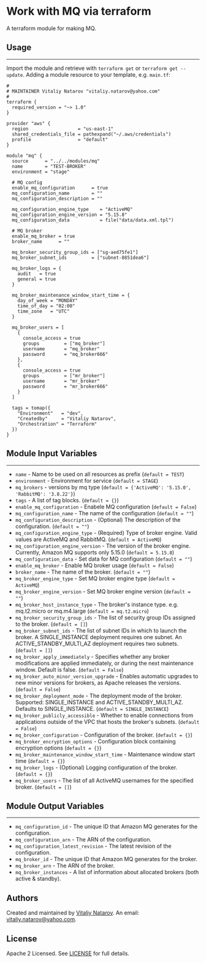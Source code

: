 # Work with MQ via terraform

A terraform module for making MQ.


## Usage
----------------------
Import the module and retrieve with ```terraform get``` or ```terraform get --update```. Adding a module resource to your template, e.g. `main.tf`:

```
#
# MAINTAINER Vitaliy Natarov "vitaliy.natarov@yahoo.com"
#
terraform {
  required_version = "~> 1.0"
}

provider "aws" {
  region                  = "us-east-1"
  shared_credentials_file = pathexpand("~/.aws/credentials")
  profile                 = "default"
}

module "mq" {
  source      = "../../modules/mq"
  name        = "TEST-BROKER"
  environment = "stage"

  # MQ config
  enable_mq_configuration      = true
  mq_configuration_name        = ""
  mq_configuration_description = ""

  mq_configuration_engine_type    = "ActiveMQ"
  mq_configuration_engine_version = "5.15.8"
  mq_configuration_data           = file("data/data.xml.tpl")

  # MQ broker
  enable_mq_broker = true
  broker_name      = ""

  mq_broker_security_group_ids = ["sg-aed75fe1"]
  mq_broker_subnet_ids         = ["subnet-8851dea6"]

  mq_broker_logs = {
    audit   = true
    general = true
  }

  mq_broker_maintenance_window_start_time = {
    day_of_week = "MONDAY"
    time_of_day = "02:00"
    time_zone   = "UTC"
  }

  mq_broker_users = [
    {
      console_access = true
      groups         = ["mq_broker"]
      username       = "mq_broker"
      password       = "mq_broker666"
    },
    {
      console_access = true
      groups         = ["mr_broker"]
      username       = "mr_broker"
      password       = "mr_broker666"
    }
  ]

  tags = tomap({
    "Environment"   = "dev",
    "Createdby"     = "Vitaliy Natarov",
    "Orchestration" = "Terraform"
  })
}
```

## Module Input Variables
----------------------
- `name` - Name to be used on all resources as prefix (`default = TEST`)
- `environment` - Environment for service (`default = STAGE`)
- `mq_brokers` - versions by mq type (`default = {'ActiveMQ': '5.15.0', 'RabbitMQ': '3.8.22'}`)
- `tags` - A list of tag blocks. (`default = {}`)
- `enable_mq_configuration` - Enabele MQ configuration (`default = False`)
- `mq_configuration_name` - The name of the configuration (`default = ""`)
- `mq_configuration_description` - (Optional) The description of the configuration. (`default = ""`)
- `mq_configuration_engine_type` - (Required) Type of broker engine. Valid values are ActiveMQ and RabbitMQ. (`default = ActiveMQ`)
- `mq_configuration_engine_version` - The version of the broker engine. Currently, Amazon MQ supports only 5.15.0 (`default = 5.15.8`)
- `mq_configuration_data` - Set data for MQ configuration (`default = ""`)
- `enable_mq_broker` - Enable MQ broker usage (`default = False`)
- `broker_name` - The name of the broker. (`default = ""`)
- `mq_broker_engine_type` - Set MQ broker engine type (`default = ActiveMQ`)
- `mq_broker_engine_version` - Set MQ broker engine version (`default = ""`)
- `mq_broker_host_instance_type` - The broker's instance type. e.g. mq.t2.micro or mq.m4.large (`default = mq.t2.micro`)
- `mq_broker_security_group_ids` - The list of security group IDs assigned to the broker. (`default = []`)
- `mq_broker_subnet_ids` - The list of subnet IDs in which to launch the broker. A SINGLE_INSTANCE deployment requires one subnet. An ACTIVE_STANDBY_MULTI_AZ deployment requires two subnets. (`default = []`)
- `mq_broker_apply_immediately` - Specifies whether any broker modifications are applied immediately, or during the next maintenance window. Default is false. (`default = False`)
- `mq_broker_auto_minor_version_upgrade` - Enables automatic upgrades to new minor versions for brokers, as Apache releases the versions. (`default = False`)
- `mq_broker_deployment_mode` - The deployment mode of the broker. Supported: SINGLE_INSTANCE and ACTIVE_STANDBY_MULTI_AZ. Defaults to SINGLE_INSTANCE. (`default = SINGLE_INSTANCE`)
- `mq_broker_publicly_accessible` - Whether to enable connections from applications outside of the VPC that hosts the broker's subnets. (`default = False`)
- `mq_broker_configuration` - Configuration of the broker. (`default = {}`)
- `mq_broker_encryption_options` - Configuration block containing encryption options (`default = {}`)
- `mq_broker_maintenance_window_start_time` - Maintenance window start time (`default = {}`)
- `mq_broker_logs` - (Optional) Logging configuration of the broker. (`default = {}`)
- `mq_broker_users` - The list of all ActiveMQ usernames for the specified broker. (`default = []`)

## Module Output Variables
----------------------
- `mq_configuration_id` - The unique ID that Amazon MQ generates for the configuration.
- `mq_configuration_arn` - The ARN of the configuration.
- `mq_configuration_latest_revision` - The latest revision of the configuration.
- `mq_broker_id` - The unique ID that Amazon MQ generates for the broker.
- `mq_broker_arn` - The ARN of the broker.
- `mq_broker_instances` - A list of information about allocated brokers (both active & standby).


## Authors

Created and maintained by [Vitaliy Natarov](https://github.com/SebastianUA). An email: [vitaliy.natarov@yahoo.com](vitaliy.natarov@yahoo.com).

## License

Apache 2 Licensed. See [LICENSE](https://github.com/SebastianUA/terraform/blob/master/LICENSE) for full details.
